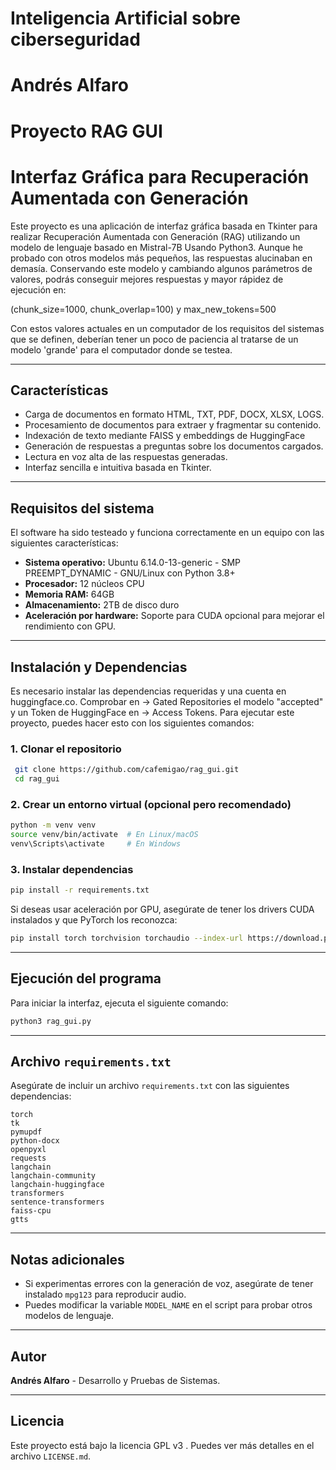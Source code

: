 # Inteligencia Artificial sobre ciberseguridad
# Andrés Alfaro
# Proyecto RAG GUI 
# Interfaz Gráfica para Recuperación Aumentada con Generación

Este proyecto es una aplicación de interfaz gráfica basada en Tkinter para realizar Recuperación Aumentada con Generación (RAG) utilizando un modelo de lenguaje basado en Mistral-7B Usando Python3. Aunque he probado con otros modelos más pequeños, las respuestas alucinaban en demasía. Conservando este modelo y cambiando algunos parámetros de valores, podrás conseguir mejores respuestas y mayor rápidez de ejecución en:

(chunk_size=1000, chunk_overlap=100) y max_new_tokens=500 

Con estos valores actuales en un computador de los requisitos del sistemas que se definen, deberían tener un poco de paciencia al tratarse de un modelo 'grande' para el computador donde se testea.

---

## Características
- Carga de documentos en formato HTML, TXT, PDF, DOCX, XLSX, LOGS.
- Procesamiento de documentos para extraer y fragmentar su contenido.
- Indexación de texto mediante FAISS y embeddings de HuggingFace 
- Generación de respuestas a preguntas sobre los documentos cargados.
- Lectura en voz alta de las respuestas generadas.
- Interfaz sencilla e intuitiva basada en Tkinter.

---

## Requisitos del sistema
El software ha sido testeado y funciona correctamente en un equipo con las siguientes características:
- **Sistema operativo:** Ubuntu 6.14.0-13-generic - SMP PREEMPT_DYNAMIC - GNU/Linux con Python 3.8+
- **Procesador:** 12 núcleos CPU
- **Memoria RAM:** 64GB
- **Almacenamiento:** 2TB de disco duro
- **Aceleración por hardware:** Soporte para CUDA opcional para mejorar el rendimiento con GPU.

---

## Instalación y Dependencias
Es necesario instalar las dependencias requeridas y una cuenta en huggingface.co. Comprobar en -> Gated Repositories el modelo "accepted" y un Token de HuggingFace en -> Access Tokens. Para ejecutar este proyecto, puedes hacer esto con los siguientes comandos:

### 1. Clonar el repositorio
```sh
 git clone https://github.com/cafemigao/rag_gui.git
 cd rag_gui
```

### 2. Crear un entorno virtual (opcional pero recomendado)
```sh
python -m venv venv
source venv/bin/activate  # En Linux/macOS
venv\Scripts\activate     # En Windows
```

### 3. Instalar dependencias
```sh
pip install -r requirements.txt
```

Si deseas usar aceleración por GPU, asegúrate de tener los drivers CUDA instalados y que PyTorch los reconozca:
```sh
pip install torch torchvision torchaudio --index-url https://download.pytorch.org/whl/cu118
```

---

## Ejecución del programa
Para iniciar la interfaz, ejecuta el siguiente comando:
```sh
python3 rag_gui.py
```

---

## Archivo `requirements.txt`
Asegúrate de incluir un archivo `requirements.txt` con las siguientes dependencias:
```
torch
tk
pymupdf
python-docx
openpyxl
requests
langchain
langchain-community
langchain-huggingface
transformers
sentence-transformers
faiss-cpu
gtts
```
---

## Notas adicionales
- Si experimentas errores con la generación de voz, asegúrate de tener instalado `mpg123` para reproducir audio.
- Puedes modificar la variable `MODEL_NAME` en el script para probar otros modelos de lenguaje.

---

## Autor
**Andrés Alfaro** - Desarrollo y Pruebas de Sistemas.

---

## Licencia
Este proyecto está bajo la licencia GPL v3 . Puedes ver más detalles en el archivo `LICENSE.md`.


